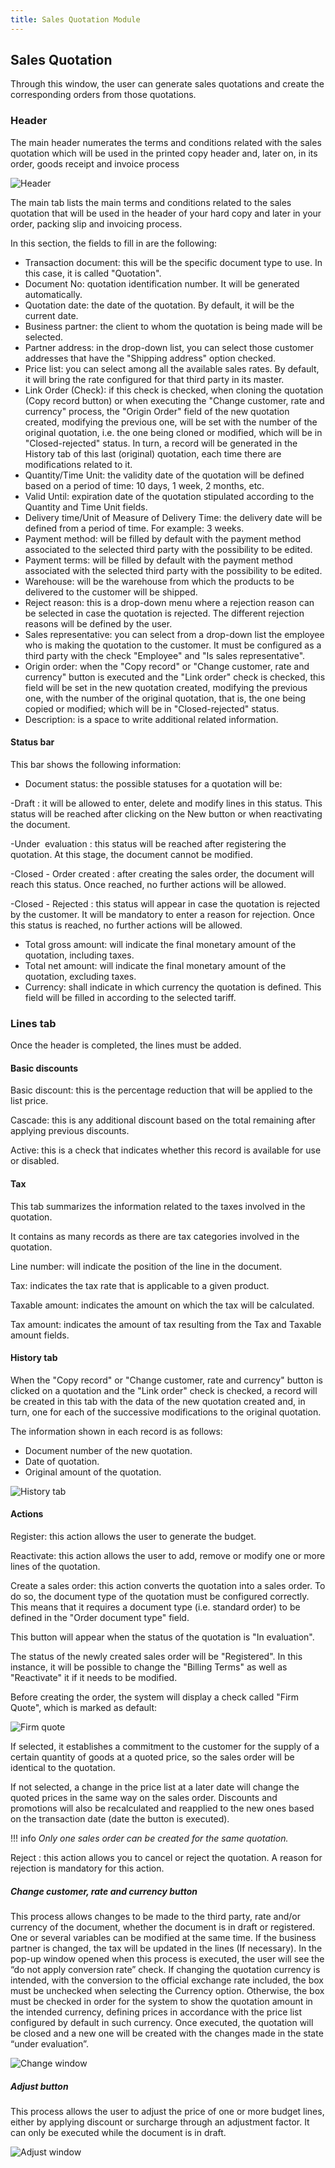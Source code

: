 ```yaml
---
title: Sales Quotation Module
---
```

## **Sales Quotation**

Through this window, the user can generate sales quotations and create the corresponding orders from those quotations. 

### **Header**

The main header numerates the terms and conditions related with the sales quotation which will be used in the printed copy header and, later on, in its order, goods receipt and invoice process

![Header](/docs.etendo.software/assets/drive/1ZSKWjl6QaIGgvBRpKkq4g9_--VFCgEIF.png)

The main tab lists the main terms and conditions related to the sales quotation that will be used in the header of your hard copy and later in your order, packing slip and invoicing process.

In this section, the fields to fill in are the following: 

-   Transaction document: this will be the specific document type to use. In this case, it is called "Quotation".
-   Document No: quotation identification number. It will be generated automatically.
-   Quotation date: the date of the quotation. By default, it will be the current date.
-   Business partner: the client to whom the quotation is being made will be selected.
-   Partner address: in the drop-down list, you can select those customer addresses that have the "Shipping address" option checked.
-   Price list: you can select among all the available sales rates. By default, it will bring the rate configured for that third party in its master.
-   Link Order (Check): if this check is checked, when cloning the quotation (Copy record button) or when executing the "Change customer, rate and currency" process, the "Origin Order" field of the new quotation created, modifying the previous one, will be set with the number of the original quotation, i.e. the one being cloned or modified, which will be in "Closed-rejected" status. In turn, a record will be generated in the History tab of this last (original) quotation, each time there are modifications related to it.
-   Quantity/Time Unit: the validity date of the quotation will be defined based on a period of time: 10 days, 1 week, 2 months, etc.
-   Valid Until: expiration date of the quotation stipulated according to the Quantity and Time Unit fields.
-   Delivery time/Unit of Measure of Delivery Time: the delivery date will be defined from a period of time. For example: 3 weeks.
-   Payment method: will be filled by default with the payment method associated to the selected third party with the possibility to be edited.
-   Payment terms: will be filled by default with the payment method associated with the selected third party with the possibility to be edited.
-   Warehouse: will be the warehouse from which the products to be delivered to the customer will be shipped.
-   Reject reason: this is a drop-down menu where a rejection reason can be selected in case the quotation is rejected. The different rejection reasons will be defined by the user.
-   Sales representative: you can select from a drop-down list the employee who is making the quotation to the customer. It must be configured as a third party with the check "Employee" and "Is sales representative". 
-   Origin order: when the "Copy record" or "Change customer, rate and currency" button is executed and the "Link order" check is checked, this field will be set in the new quotation created, modifying the previous one, with the number of the original quotation, that is, the one being copied or modified; which will be in "Closed-rejected" status. 
-   Description: is a space to write additional related information.

#### Status bar

This bar shows the following information:

-   Document status: the possible statuses for a quotation will be:

\-Draft : it will be allowed to enter, delete and modify lines in this status. This status will be reached after clicking on the New button or when reactivating the document.

\-Under  evaluation : this status will be reached after registering the quotation. At this stage, the document cannot be modified. 

\-Closed - Order created : after creating the sales order, the document will reach this status. Once reached, no further actions will be allowed.

\-Closed - Rejected : this status will appear in case the quotation is rejected by the customer. It will be mandatory to enter a reason for rejection. Once this status is reached, no further actions will be allowed.

-   Total gross amount: will indicate the final monetary amount of the quotation, including taxes.
-   Total net amount: will indicate the final monetary amount of the quotation, excluding taxes.
-   Currency: shall indicate in which currency the quotation is defined. This field will be filled in according to the selected tariff.

### **Lines tab**

Once the header is completed, the lines must be added.

#### Basic discounts

Basic discount: this is the percentage reduction that will be applied to the list price.

Cascade: this is any additional discount based on the total remaining after applying previous discounts.

Active: this is a check that indicates whether this record is available for use or disabled.

#### Tax 

This tab summarizes the information related to the taxes involved in the quotation.

It contains as many records as there are tax categories involved in the quotation.

Line number: will indicate the position of the line in the document.

Tax: indicates the tax rate that is applicable to a given product.

Taxable amount: indicates the amount on which the tax will be calculated.

Tax amount: indicates the amount of tax resulting from the Tax and Taxable amount fields.

#### History tab

When the "Copy record" or "Change customer, rate and currency" button is clicked on a quotation and the "Link order" check is checked, a record will be created in this tab with the data of the new quotation created and, in turn, one for each of the successive modifications to the original quotation.

The information shown in each record is as follows: 

-   Document number of the new quotation.
-   Date of quotation.
-   Original amount of the quotation.

![History tab](/docs.etendo.software/assets/drive/1FyAdM85tTmm98wW02SpP3XAMmnN8kQ8x.png)

#### Actions

Register: this action allows the user to generate the budget.

Reactivate: this action allows the user to add, remove or modify one or more lines of the quotation. 

Create a sales order: this action converts the quotation into a sales order. To do so, the document type of the quotation must be configured correctly. This means that it requires a document type (i.e. standard order) to be defined in the "Order document type" field. 

This button will appear when the status of the quotation is "In evaluation".

The status of the newly created sales order will be "Registered". In this instance, it will be possible to change the "Billing Terms" as well as "Reactivate" it if it needs to be modified.

Before creating the order, the system will display a check called "Firm Quote", which is marked as default:

![Firm quote](/docs.etendo.software/assets/drive/1_XJmrKhdgK1rN4Pajy6p7asOMt0TSP0h.png)

If selected, it establishes a commitment to the customer for the supply of a certain quantity of goods at a quoted price, so the sales order will be identical to the quotation.

If not selected, a change in the price list at a later date will change the quoted prices in the same way on the sales order. Discounts and promotions will also be recalculated and reapplied to the new ones based on the transaction date (date the button is executed).

!!! info
    *Only one sales order can be created for the same quotation.* 


Reject : this action allows you to cancel or reject the quotation. A reason for rejection is mandatory for this action.

##### **Change customer, rate and currency button**

This process allows changes to be made to the third party, rate and/or currency of the document, whether the document is in draft or registered. One or several variables can be modified at the same time.
If the business partner is changed, the tax will be updated in the lines (If necessary).
In the pop-up window opened when this process is executed, the user will see the “do not apply conversion rate” check. If changing the quotation currency is intended, with the conversion to the official exchange rate included, the box must be unchecked when selecting the Currency option. Otherwise, the box must be checked in order for the system to show the quotation amount in the intended currency, defining prices in accordance with the price list configured by default in such currency.
Once executed, the quotation will be closed and a new one will be created with the changes made in the state “under evaluation”.

![Change window](/docs.etendo.software/assets/drive/1QEI9Z0QEHjghPagrkg3GC_JeEVZaOeVV.png)


##### Adjust button

This process allows the user to adjust the price of one or more budget lines, either by applying discount or surcharge through an adjustment factor. It can only be executed while the document is in draft.

![Adjust window](/docs.etendo.software/assets/drive/139RbgjIEjRsdrCO1DsOZD6ve5M3KlnsH.png)